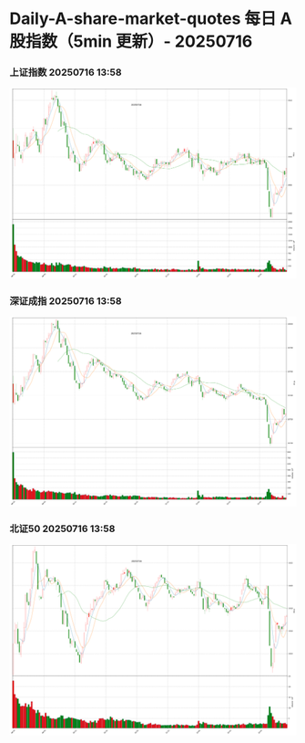 
# Daily-A-share-market-quotes 每日 A 股指数（5min 更新）- 20250716

### 上证指数 20250716 13:58
![](./fig/2025/7/20250716-sh000001.png)

### 深证成指 20250716 13:58
![](./fig/2025/7/20250716-sz399001.png)

### 北证50 20250716 13:58
![](./fig/2025/7/20250716-bj899050.png)
